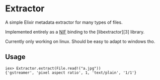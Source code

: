 # Extractor

A simple Elixir metadata extractor for many types of files.

Implemented entirely as a [NIF][2] binding to the [libextractor][3] library.

Currently only working on linux. Should be easy to adapt to windows tho.

## Usage

```iex
iex> Extractor.extract(File.read!("a.jpg"))
{'gstreamer', 'pixel aspect ratio', 1, 'text/plain', '1/1'}
```

[1]: http://www.erlang.org/doc/tutorial/nif.html
[2]: https://www.gnu.org/software/libextractor/
